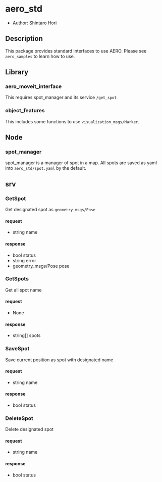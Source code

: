 # aero_std

- Author: Shintaro Hori

## Description

This package provides standard interfaces to use AERO.
Please see `aero_samples` to learn how to use.

## Library

### aero_moveit_interface

This requires spot_manager and its service `/get_spot`

### object_features

This includes some functions to use `visualization_msgs/Marker`.


## Node

### spot_manager

spot_manager is a manager of spot in a map.
All spots are saved as yaml into `aero_std/spot.yaml` by the default.


## srv

### GetSpot

Get designated spot as `geometry_msgs/Pose`

#### request

- string name

#### response

- bool status
- string error
- geometry_msgs/Pose pose

### GetSpots

Get all spot name

#### request

- None

#### response

- string[] spots

### SaveSpot

Save current position as spot with designated name

#### request

- string name

#### response

- bool status

### DeleteSpot

Delete designated spot

#### request

- string name

#### response

- bool status
